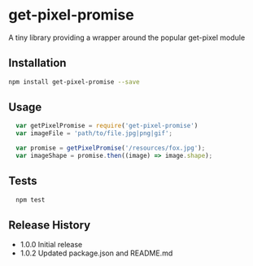get-pixel-promise
=========

A tiny library providing a wrapper around the popular get-pixel module

## Installation

```bash
npm install get-pixel-promise --save
```

## Usage
```javascript
  var getPixelPromise = require('get-pixel-promise')
  var imageFile = 'path/to/file.jpg|png|gif';

  var promise = getPixelPromise('/resources/fox.jpg');
  var imageShape = promise.then((image) => image.shape);
```

## Tests
```bash
  npm test
```
## Release History

* 1.0.0 Initial release
* 1.0.2 Updated package.json and README.md
